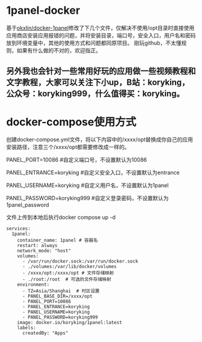 # 1panel-docker
基于[okxlin/docker-1panel](https://github.com/okxlin/docker-1panel)修改了下几个文件，仅解决不使用/opt目录时直接使用应用商店安装应用报错的问题，并将安装目录，端口号，安全入口，用户名和密码放到环境变量中，其他的使用方式和问题都同原项目。
刚玩github，不太懂规则，如果有什么做的不对的，欢迎指正。

## 另外我也会针对一些常用好玩的应用做一些视频教程和文字教程，大家可以关注下小up，B站：koryking，公众号：koryking999，什么值得买：koryking。

# docker-compose使用方式
创建docker-compose.yml文件，将以下内容中的/xxxx/opt替换成你自己的应用安装路径，注意三个/xxxx/opt都需要修改成一样的。

PANEL_PORT=10086 #自定义端口号，不设置默认为10086

PANEL_ENTRANCE=koryking #自定义安全入口，不设置默认为entrance

PANEL_USERNAME=koryking #自定义用户名，不设置默认为1panel

PANEL_PASSWORD=koryking999 #自定义登录密码，不设置默认为1panel_password

文件上传到本地后执行docker compose up -d

```huggingface-cli
services:
  1panel:
    container_name: 1panel # 容器名
    restart: always
    network_mode: "host"
    volumes:
      - /var/run/docker.sock:/var/run/docker.sock
      - ./volumes:/var/lib/docker/volumes
      - /xxxx/opt:/xxxx/opt # 文件存储映射
      - ./root:/root  # 可选的文件存储映射
    environment:
      - TZ=Asia/Shanghai  # 时区设置
      - PANEL_BASE_DIR=/xxxx/opt
      - PANEL_PORT=10086
      - PANEL_ENTRANCE=koryking
      - PANEL_USERNAME=koryking
      - PANEL_PASSWORD=koryking999
    image: docker.io/koryking/1panel:latest
    labels:
      createdBy: "Apps"
```

